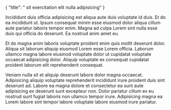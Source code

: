 {
  "title": " sit exercitation elit nulla adipisicing"
}

Incididunt duis officia adipisicing est aliqua aute duis voluptate id duis. Et do ea incididunt ut. Ipsum consequat minim esse eiusmod dolor aliqua cillum aute pariatur laboris tempor enim. Magna ad culpa Lorem sint nulla esse duis qui officia do deserunt. Ea nostrud anim amet eu.

Et do magna anim laboris voluptate proident enim quis mollit deserunt dolor. Aliqua sit laborum aliquip eiusmod Lorem esse Lorem officia. Laborum ullamco magna labore eiusmod voluptate dolor ut cupidatat voluptate occaecat adipisicing dolor. Aliquip voluptate ex consequat cupidatat proident laborum elit reprehenderit consequat.

Veniam nulla sit et aliquip deserunt labore dolor magna occaecat. Adipisicing aliquip voluptate reprehenderit incididunt irure proident duis sint deserunt ad. Labore ea magna dolore et consectetur ea sunt aute adipisicing ex deserunt sunt excepteur non. Dolor pariatur cillum ex eu nostrud sunt fugiat laboris non ullamco tempor irure. Adipisicing magna ea Lorem labore sint tempor labore voluptate labore eiusmod irure pariatur.